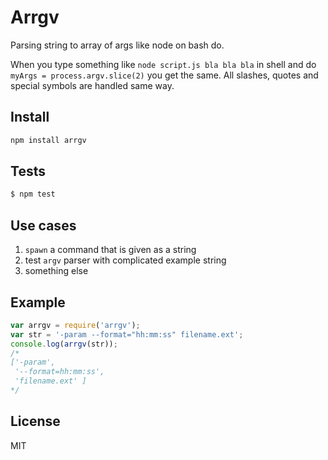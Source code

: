 # Arrgv

Parsing string to array of args like node on bash do.

When you type something like `node script.js bla bla bla` in shell and do `myArgs = process.argv.slice(2)` you get the same. All slashes, quotes and special symbols are handled same way.

## Install

```bash
npm install arrgv
```

## Tests

```bash
$ npm test
```

## Use cases

1. `spawn` a command that is given as a string
2. test `argv` parser with complicated example string
3. something else

## Example

```js
var arrgv = require('arrgv');
var str = '-param --format="hh:mm:ss" filename.ext';
console.log(arrgv(str));
/*
['-param',
 '--format=hh:mm:ss',
 'filename.ext' ]
*/
```

## License

MIT